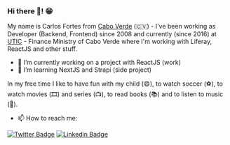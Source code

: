 ### Hi there 👋! 😁

My name is Carlos Fortes from [Cabo Verde](https://duckduckgo.com/?t=lm&q=cabo+verde+mapa&atb=v224-1&ia=web&iaxm=about&iax=images) (🇨🇻) - I've been working as Developer (Backend, Frontend) since 2008 and currently (since 2016) at [UTIC](https://github.com/uticathon) - Finance Ministry of Cabo Verde where I'm working with Liferay, ReactJS and other stuff.

- 🔭 I’m currently working on a project with ReactJS (work)
- 🌱 I’m learning NextJS and Strapi (side project)


In my free time I like to have fun with my child (😄),  to watch soccer (⚽️), to watch movies (🎞️) and series (📺), to read books (📚) and to listen to music (🎵).

- 📫 How to reach me:

[![Twitter Badge](https://img.shields.io/badge/-Twitter-1ca0f1?style=flat-square&labelColor=1ca0f1&logo=twitter&logoColor=white&link=https://twitter.com/cdfortes)](https://twitter.com/cdfortes) 
[![Linkedin Badge](https://img.shields.io/badge/-LinkedIn-blue?style=flat-square&logo=Linkedin&logoColor=white&link=https://www.linkedin.com/in/carlos-duarte-fortes-a71362101/)](https://www.linkedin.com/in/carlos-duarte-fortes-a71362101/)

<!--
**cdfortes/cdfortes** is a ✨ _special_ ✨ repository because its `README.md` (this file) appears on your GitHub profile.
